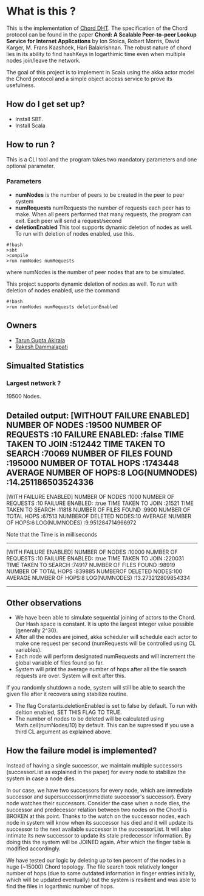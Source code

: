 

# What is this ? #

This is the implementation of [Chord DHT](https://en.wikipedia.org/wiki/Chord_(peer-to-peer)). The specification of the Chord protocol can be found in the paper **Chord: A Scalable Peer-to-peer Lookup Service for Internet Applications** by Ion Stoica, Robert Morris, David Karger, M. Frans Kaashoek, Hari Balakrishnan. The robust nature of chord lies in its ability to find hashKeys in logarthimic time even when multiple nodes join/leave the network. 

The goal of this project is to implement in Scala using the akka actor model the Chord protocol and a simple object access service to prove its usefulness.

## How do I get set up? ##

* Install SBT.
* Install Scala

## How to run ? ##

This is a CLI tool and the program takes two mandatory parameters and one optional parameter. 

### Parameters ###
* **numNodes** is the number of peers to be created in the peer to peer system 
* **numRequests**  numRequests the number of requests each peer has to make. When all peers performed that many requests, the program can exit. Each peer will send a request/second
* **deletionEnabled** This tool supports dynamic deletion of nodes as well. To run with deletion of nodes enabled, use this.


```
#!bash
>sbt
>compile
>run numNodes numRequests 
```

where numNodes is the number of peer nodes that are to be simulated.

This project supports dynamic deletion of nodes as well. To run with deletion of nodes enabled, use the command

```
#!bash
>run numNodes numRequests deletionEnabled
```

## Owners ##
* [Tarun Gupta Akirala](https://bitbucket.org/tarun_gupta_akirala/) 
* [Rakesh Dammalapati ](https://bitbucket.org/rakeshdrk/)


## Simualted Statistics ##

### Largest network ? ###

19500 Nodes.

Detailed output:
[WITHOUT FAILURE ENABLED]
NUMBER OF NODES       :19500
NUMBER OF REQUESTS    :10
FAILURE ENABLED:      :false
TIME TAKEN TO JOIN    :512442
TIME TAKEN TO SEARCH  :70069
NUMBER OF FILES FOUND :195000
NUMBER OF TOTAL HOPS  :1743448
AVERAGE NUMBER OF HOPS:8
LOG(NUMNODES)         :14.251186503524336
-------------------------------------------

[WITH FAILURE ENABLED]
NUMBER OF NODES       :1000
NUMBER OF REQUESTS    :10
FAILURE ENABLED:      :true
TIME TAKEN TO JOIN    :21521
TIME TAKEN TO SEARCH  :11818
NUMBER OF FILES FOUND :9900
NUMBER OF TOTAL HOPS  :67513
NUMBEROF DELETED NODES:10
AVERAGE NUMBER OF HOPS:6
LOG(NUMNODES)         :9.951284714966972

Note that the Time is in milliseconds

-------------------------------------------

[WITH FAILURE ENABLED]
NUMBER OF NODES       :10000
NUMBER OF REQUESTS    :10
FAILURE ENABLED:      :true
TIME TAKEN TO JOIN    :220031
TIME TAKEN TO SEARCH  :74917
NUMBER OF FILES FOUND :98919
NUMBER OF TOTAL HOPS  :839885
NUMBEROF DELETED NODES:100
AVERAGE NUMBER OF HOPS:8
LOG(NUMNODES)         :13.273212809854334

-------------------------------------------

## Other observations ##

* We have been able to simulate sequential joining of actors to the Chord. Our Hash space is constant. It is upto the largest integer value possible (generally 2^30).
* After all the nodes are joined, akka scheduler will schedule each actor to make one request per second (numRequests will be controlled using CL variables).
* Each node will perform designated numRequests and will increment the global variable of files found so far.
* System will print the average number of hops after all the file search requests are over. System will exit after this.

If you randomly shutdown a node, system will still be able to search the given file after it recovers using stabilize routine.

* The flag Constants.deletionEnabled is set to false by default. To run with deltion enabled, SET THIS FLAG TO TRUE. 
* The number of nodes to be deleted will be calculated using Math.ceil(numNodes/10) by default. This can be supressed if you use a third CL argument as explained above.

## How the failure model is implemented? ##

Instead of having a single successor, we maintain multiple successors (successorList as explained in the paper) for every node to stabilize the system in case a node dies.

In our case, we have two successors for every node, which are immediate successor and supersuccessor(immediate successor's successor). Every node watches their successors. Consider the case when a node dies, the successor and predecessor relation between two nodes on the Chord is BROKEN at this point. Thanks to the watch on the successor nodes, each node in system will know when its successor has died and it will update its successor to the next available successor in the successorList. It will also intimate its new successor to update its stale predecessor information. By doing this the system will be JOINED again. After which the finger table is modified accordingly.

We have tested our logic by deleting up to ten percent of the nodes in a huge (~15000) Chord topology. The file search took relatively longer number of hops (due to some outdated information in finger entries initially, which will be updated eventually) but the system is resilient and was able to find the files in logarthmic number of hops.